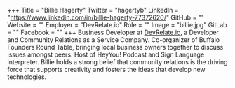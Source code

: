 +++
Title = "Billie Hagerty"
Twitter = "hagertyb"
LinkedIn = "https://www.linkedin.com/in/billie-hagerty-77372620/"
GitHub = ""
Website = ""
Employer = "DevRelate.io"
Role = ""
Image = "billie.jpg"
GitLab = ""
Facebook = ""
+++
Business Developer at [DevRelate.io](http://devrelate.io), a Developer and Community Relations as a Service Company. Co-organizer of Buffalo Founders Round Table, bringing local business owners together to discuss issues amongst peers. Host of HeyYou! Podcast and Sign Language interpreter. Billie holds a strong belief that community relations is the driving force that supports creativity and fosters the ideas that develop new technologies.